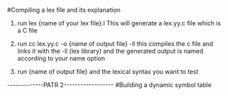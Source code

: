 #Compiling a lex file and its explanation
1. run lex {name of your lex file}.l
   This will generate a lex.yy.c file which is a C file

2. run cc lex.yy.c -o {name of output file} -ll
   this compiles the c file and links it with the -ll (lex library) and the generated output is named according to your name option

3. run {name of output file} and the lexical syntax you want to test

-------------PATR 2------------------
#Building a dynamic symbol table